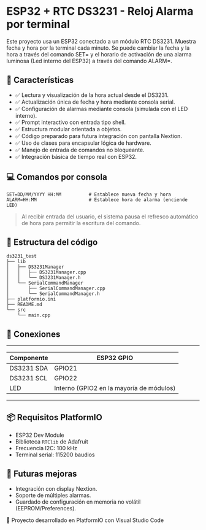 # ESP32 + RTC DS3231 - Reloj Alarma por terminal

Este proyecto usa un ESP32 conectado a un módulo RTC DS3231. Muestra fecha y hora por la terminal cada minuto. Se puede cambiar la fecha y la hora a través del comando SET= y el horario de activación de una alarma luminosa (Led interno del ESP32) a través del comando ALARM=.

## 🔧 Características

- ✅ Lectura y visualización de la hora actual desde el DS3231.
- ✅ Actualización única de fecha y hora mediante consola serial.
- ✅ Configuración de alarmas mediante consola (simulada con el LED interno).
- ✅ Prompt interactivo con entrada tipo shell.
- ✅ Estructura modular orientada a objetos.
- ✅ Código preparado para futura integración con pantalla Nextion.
- ✅ Uso de clases para encapsular lógica de hardware.
- ✅ Manejo de entrada de comandos no bloqueante.
- ✅ Integración básica de tiempo real con ESP32.

## 💻 Comandos por consola
```text
SET=DD/MM/YYYY HH:MM          # Establece nueva fecha y hora
ALARM=HH:MM                   # Establece hora de alarma (enciende LED)
```

> Al recibir entrada del usuario, el sistema pausa el refresco automático de hora para permitir la escritura del comando.

## 📂 Estructura del código

```text
ds3231_test
├── lib
│   ├── DS3231Manager
│   │   ├── DS3231Manager.cpp
│   │   └── DS3231Manager.h
│   └── SerialCommandManager
│       ├── SerialCommandManager.cpp
│       └── SerialCommandManager.h
├── platformio.ini
├── README.md
└── src
    └── main.cpp
```

## 🔌 Conexiones

---------------------------------------------------------
| Componente | ESP32 GPIO                               |
|------------|------------------------------------------|
| DS3231 SDA | GPIO21                                   |
| DS3231 SCL | GPIO22                                   |
| LED        | Interno (GPIO2 en la mayoría de módulos) |
---------------------------------------------------------

## 📦 Requisitos PlatformIO

- ESP32 Dev Module
- Biblioteca `RTClib` de Adafruit
- Frecuencia I2C: 100 kHz
- Terminal serial: 115200 baudios

## 🧱 Futuras mejoras

- Integración con display Nextion.
- Soporte de múltiples alarmas.
- Guardado de configuración en memoria no volátil (EEPROM/Preferences).

📁 Proyecto desarrollado en PlatformIO con Visual Studio Code